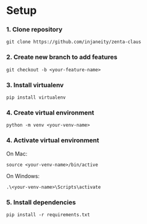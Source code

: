 # Setup

### 1. Clone repository
```
git clone https://github.com/injaneity/zenta-claus
```

### 2. Create new branch to add features
```
git checkout -b <your-feature-name>
```

### 3. Install virtualenv
```
pip install virtualenv
```

### 4. Create virtual environment
```
python -m venv <your-venv-name>
```

### 4. Activate virtual environment
On Mac:
```
source <your-venv-name>/bin/active
```

On Windows:
```
.\<your-venv-name>\Scripts\activate
```

### 5. Install dependencies
```
pip install -r requirements.txt
```